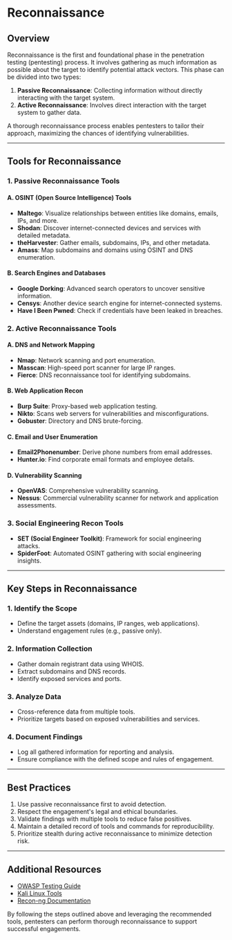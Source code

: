 # Reconnaissance

## Overview
Reconnaissance is the first and foundational phase in the penetration testing (pentesting) process. It involves gathering as much information as possible about the target to identify potential attack vectors. This phase can be divided into two types:

1. **Passive Reconnaissance**: Collecting information without directly interacting with the target system.
2. **Active Reconnaissance**: Involves direct interaction with the target system to gather data.

A thorough reconnaissance process enables pentesters to tailor their approach, maximizing the chances of identifying vulnerabilities.

---

## Tools for Reconnaissance

### 1. **Passive Reconnaissance Tools**
#### A. OSINT (Open Source Intelligence) Tools
- **Maltego**: Visualize relationships between entities like domains, emails, IPs, and more.
- **Shodan**: Discover internet-connected devices and services with detailed metadata.
- **theHarvester**: Gather emails, subdomains, IPs, and other metadata.
- **Amass**: Map subdomains and domains using OSINT and DNS enumeration.

#### B. Search Engines and Databases
- **Google Dorking**: Advanced search operators to uncover sensitive information.
- **Censys**: Another device search engine for internet-connected systems.
- **Have I Been Pwned**: Check if credentials have been leaked in breaches.

### 2. **Active Reconnaissance Tools**
#### A. DNS and Network Mapping
- **Nmap**: Network scanning and port enumeration.
- **Masscan**: High-speed port scanner for large IP ranges.
- **Fierce**: DNS reconnaissance tool for identifying subdomains.

#### B. Web Application Recon
- **Burp Suite**: Proxy-based web application testing.
- **Nikto**: Scans web servers for vulnerabilities and misconfigurations.
- **Gobuster**: Directory and DNS brute-forcing.

#### C. Email and User Enumeration
- **Email2Phonenumber**: Derive phone numbers from email addresses.
- **Hunter.io**: Find corporate email formats and employee details.

#### D. Vulnerability Scanning
- **OpenVAS**: Comprehensive vulnerability scanning.
- **Nessus**: Commercial vulnerability scanner for network and application assessments.

### 3. **Social Engineering Recon Tools**
- **SET (Social Engineer Toolkit)**: Framework for social engineering attacks.
- **SpiderFoot**: Automated OSINT gathering with social engineering insights.

---

## Key Steps in Reconnaissance

### 1. **Identify the Scope**
   - Define the target assets (domains, IP ranges, web applications).
   - Understand engagement rules (e.g., passive only).

### 2. **Information Collection**
   - Gather domain registrant data using WHOIS.
   - Extract subdomains and DNS records.
   - Identify exposed services and ports.

### 3. **Analyze Data**
   - Cross-reference data from multiple tools.
   - Prioritize targets based on exposed vulnerabilities and services.

### 4. **Document Findings**
   - Log all gathered information for reporting and analysis.
   - Ensure compliance with the defined scope and rules of engagement.

---

## Best Practices

1. Use passive reconnaissance first to avoid detection.
2. Respect the engagement's legal and ethical boundaries.
3. Validate findings with multiple tools to reduce false positives.
4. Maintain a detailed record of tools and commands for reproducibility.
5. Prioritize stealth during active reconnaissance to minimize detection risk.

---

## Additional Resources
- [OWASP Testing Guide](https://owasp.org/)
- [Kali Linux Tools](https://www.kali.org/tools/)
- [Recon-ng Documentation](https://github.com/lanmaster53/recon-ng/wiki)

By following the steps outlined above and leveraging the recommended tools, pentesters can perform thorough reconnaissance to support successful engagements.

